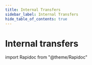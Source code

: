 ```yaml
---
title: Internal Transfers
sidebar_label: Internal Transfers
hide_table_of_contents: true
---
```


# Internal transfers

import Rapidoc from "@theme/Rapidoc"

<Rapidoc apiUrl="/v2.0/Transfers.Internal.Transfers" isRelative="true">
</Rapidoc>
